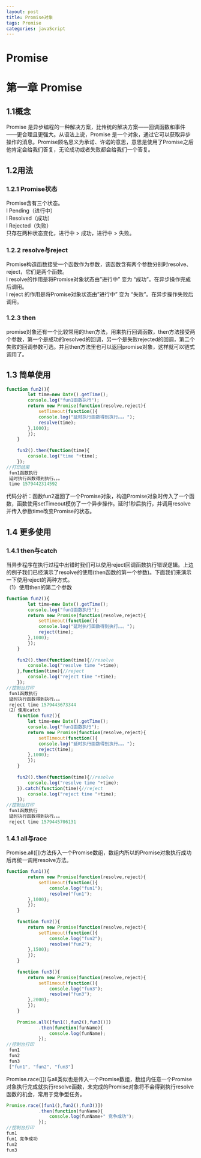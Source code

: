 ```yaml
---
layout: post
title: Promise对象
tags: Promise
categories: javaScript
---
```



# Promise


<a name="uJrhb"></a>
# 第一章 Promise
<a name="Ro2vx"></a>
## 1.1概念
Promise 是异步编程的一种解决方案，比传统的解决方案——回调函数和事件——更合理且更强大。从语法上说，Promise 是一个对象，通过它可以获取异步操作的消息。Promise顾名思义为承诺、许诺的意思，意思是使用了Promise之后他肯定会给我们答复，无论成功或者失败都会给我们一个答复。
<a name="7Wktu"></a>
## 1.2用法
<a name="xbjAW"></a>
### 1.2.1 Promise状态
Promise含有三个状态。<br />l Pending（进行中）<br />l Resolved（成功）<br />l Rejected（失败）<br />只存在两种状态变化，进行中 > 成功，进行中 > 失败。
<a name="JaWCd"></a>
### 1.2.2 resolve与reject
Promise构造函数接受一个函数作为参数，该函数含有两个参数分别时resolve、reject，它们是两个函数。<br />l resolve的作用是将Promise对象状态由”进行中” 变为 “成功”。在异步操作完成后调用。<br />l reject 的作用是将Promise对象状态由”进行中” 变为 “失败”。在异步操作失败后调用。
<a name="WdKAL"></a>
### 1.2.3 then
promise对象还有一个比较常用的then方法，用来执行回调函数，then方法接受两个参数，第一个是成功的resolved的回调，另一个是失败rejected的回调，第二个失败的回调参数可选。并且then方法里也可以返回promise对象，这样就可以链式调用了。
<a name="9qZda"></a>
## 1.3 简单使用

```javascript
function fun2(){
		let time=new Date().getTime();
		console.log("fun1函数执行");
		return new Promise(function(resolve,reject){
			setTimeout(function(){
			console.log("延时执行函数得到执行。。。");
			resolve(time);
		},1000);
		});
	}
	
	fun2().then(function(time){
		console.log("time "+time);
	});
//打印结果
 fun1函数执行
 延时执行函数得到执行。。。
 time 1579442314592
```

代码分析：函数fun2返回了一个Promise对象，构造Promise对象时传入了一个函数，函数使用setTimeout模仿了一个异步操作。延时1秒后执行，并调用resolve并传入参数time改变Promise的状态。
<a name="AabHD"></a>
## 1.4 更多使用
<a name="OhE1x"></a>
### 1.4.1 then与catch
当异步程序在执行过程中出错时我们可以使用reject回调函数执行错误逻辑。上边的例子我们已经演示了resolve的使用(then函数的第一个参数)。下面我们来演示一下使用reject的两种方式。<br />（1）使用then的第二个参数

```javascript
function fun2(){
		let time=new Date().getTime();
		console.log("fun1函数执行");
		return new Promise(function(resolve,reject){
			setTimeout(function(){
			console.log("延时执行函数得到执行。。。");
			reject(time);
		},1000);
		});
	}
	
	fun2().then(function(time){//resolve
		console.log("resolve time "+time);
	},function(time){//reject
		console.log("reject time "+time);
	});
//控制台打印
 fun1函数执行
 延时执行函数得到执行。。。
 reject time 1579443673344
（2）使用catch
	function fun2(){
		let time=new Date().getTime();
		console.log("fun1函数执行");
		return new Promise(function(resolve,reject){
			setTimeout(function(){
			console.log("延时执行函数得到执行。。。");
			reject(time);
		},1000);
		});
	}
	
	fun2().then(function(time){//resolve
		console.log("resolve time "+time);
	}).catch(function(time){//reject
		console.log("reject time "+time);
	});
//控制台打印
 fun1函数执行
 延时执行函数得到执行。。。
 reject time 1579445706131
```

<a name="bMUuO"></a>
### 1.4.1 all与race
Promise.all([])方法传入一个Promise数组，数组内所以的Promise对象执行成功后再统一调用resolve方法。

```javascript
function fun1(){
		return new Promise(function(resolve,reject){
			setTimeout(function(){
				console.log("fun1");
				resolve("fun1");
		},1000);
		});
	}
			
	function fun2(){
		return new Promise(function(resolve,reject){
			setTimeout(function(){
				console.log("fun2");
				resolve("fun2");
		},1500);
		});
	}
	
	function fun3(){
		return new Promise(function(resolve,reject){
			setTimeout(function(){
				console.log("fun3");
				resolve("fun3");
		},2000);
		});
	}
	
	Promise.all([fun1(),fun2(),fun3()])
			.then(function(funName){
				console.log(funName);
			});
//控制台打印
 fun1
 fun2
 fun3
 ["fun1", "fun2", "fun3"]
```

Promise.race([])与all类似也是传入一个Promise数组，数组内任意一个Promise对象执行完成就执行resolve函数，未完成的Promise对象将不会得到执行resolve函数的机会，常用于竞争型任务。

```javascript
Promise.race([fun1(),fun2(),fun3()])
			.then(function(funName){
				console.log(funName+" 竞争成功");
			});
//控制台打印
fun1
fun1 竞争成功
fun2
fun3
```

	

